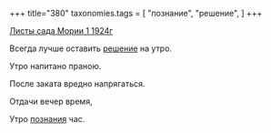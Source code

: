 +++
title="380"
taxonomies.tags = [
 "познание",
 "решение",
]
+++

[Листы сада Мории 1 1924г](/agni/1924)

Всегда лучше оставить [решение](/tags/решение) на утро.   

Утро напитано праною.   

После заката вредно напрягаться.   

Отдачи вечер время,   

Утро [познания](/tags/познание) час.   

